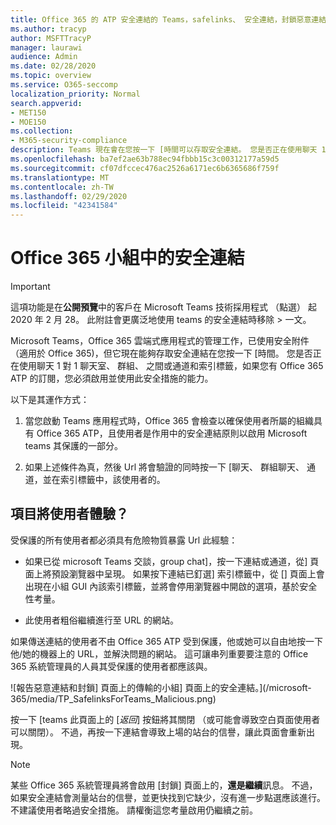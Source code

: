 ```yaml
---
title: Office 365 的 ATP 安全連結的 Teams，safelinks、 安全連結，封鎖惡意連結，office 365 atp，Teams 安全連結，阻止使用者按下不正確的連結，惡意連結
ms.author: tracyp
author: MSFTTracyP
manager: laurawi
audience: Admin
ms.date: 02/28/2020
ms.topic: overview
ms.service: O365-seccomp
localization_priority: Normal
search.appverid:
- MET150
- MOE150
ms.collection:
- M365-security-compliance
description: Teams 現在會在您按一下 [時間可以存取安全連結。 您是否正在使用聊天 1 對 1 聊天室、 群組、 之間或通道和索引標籤，如果您有 Office 365 ATP 的訂閱，您必須啟用並使用此安全性功能的能力。
ms.openlocfilehash: ba7ef2ae63b788ec94fbbb15c3c00312177a59d5
ms.sourcegitcommit: cf07dfccec476ac2526a6171ec6b6365686f759f
ms.translationtype: MT
ms.contentlocale: zh-TW
ms.lasthandoff: 02/29/2020
ms.locfileid: "42341584"
---
```

<!--06/21/2019-->

# <a name="office-365-safe-links-in-teams"></a>Office 365 小組中的安全連結

> [!IMPORTANT]
> 這項功能是在**公開預覽**中的客戶在 Microsoft Teams 技術採用程式 （點選） 起 2020 年 2 月 28。 此附註會更廣泛地使用 teams 的安全連結時移除 > 一文。

Microsoft Teams，Office 365 雲端式應用程式的管理工作，已使用安全附件 （適用於 Office 365)，但它現在能夠存取安全連結在您按一下 [時間。 您是否正在使用聊天 1 對 1 聊天室、 群組、 之間或通道和索引標籤，如果您有 Office 365 ATP 的訂閱，您必須啟用並使用此安全措施的能力。

以下是其運作方式： 

1. 當您啟動 Teams 應用程式時，Office 365 會檢查以確保使用者所屬的組織具有 Office 365 ATP，且使用者是作用中的安全連結原則以啟用 Microsoft teams 其保護的一部分。

2. 如果上述條件為真，然後 Url 將會驗證的同時按一下 [聊天、 群組聊天、 通道，並在索引標籤中，該使用者的。
 
## <a name="what-will-users-experience"></a>項目將使用者體驗？ 

受保護的所有使用者都必須具有危險物質暴露 Url 此經驗： 

- 如果已從 microsoft Teams 交談，group chat]，按一下連結或通道，從] 頁面上將預設瀏覽器中呈現。 如果按下連結已釘選] 索引標籤中，從 [] 頁面上會出現在小組 GUI 內該索引標籤，並將會停用瀏覽器中開啟的選項，基於安全性考量。

- 此使用者粗俗繼續進行至 URL 的網站。

如果傳送連結的使用者不由 Office 365 ATP 受到保護，他或她可以自由地按一下他/她的機器上的 URL，並解決問題的網站。 這可讓串列重要要注意的 Office 365 系統管理員的人員其受保護的使用者都應該與。

![報告惡意連結和封鎖] 頁面上的傳輸的小組] 頁面上的安全連結。](/microsoft-365/media/TP_SafelinksForTeams_Malicious.png)

按一下 [teams 此頁面上的 [*返回*] 按鈕將其關閉 （或可能會導致空白頁面使用者可以關閉）。 不過，再按一下連結會導致上場的站台的信譽，讓此頁面會重新出現。

> [!NOTE]
>某些 Office 365 系統管理員將會啟用 [封鎖] 頁面上的，**還是繼續**訊息。 不過，如果安全連結會測量站台的信譽，並更快找到它缺少，沒有進一步點選應該進行。 不建議使用者略過安全措施。 請權衡這您考量啟用仍繼續之前。 

